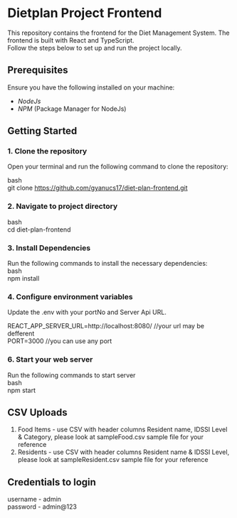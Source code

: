 
# Dietplan Project Frontend

This repository contains the frontend for the Diet Management System. The frontend is built with React and TypeScript.   
Follow the steps below to set up and run the project locally.  

## Prerequisites

Ensure you have the following installed on your machine:  

- *NodeJs*  
- *NPM* (Package Manager for NodeJs)  

## Getting Started

### 1. Clone the repository

Open your terminal and run the following command to clone the repository:  

bash  
git clone https://github.com/gyanucs17/diet-plan-frontend.git  


### 2. Navigate to project directory
bash  
cd diet-plan-frontend  


### 3. Install Dependencies
Run the following commands to install the necessary dependencies:  
bash  
npm install  


### 4. Configure environment variables
Update the .env  with your portNo and Server Api URL.  

REACT_APP_SERVER_URL=http://localhost:8080/ //your url may be defferent  
PORT=3000 //you can use any port  

### 6. Start your web server
Run the following commands to start server  
bash  
npm start   


## CSV Uploads

1. Food Items - use CSV with header columns Resident name, IDSSI Level & Category, please look at sampleFood.csv sample file for your reference  
2. Residents - use CSV with header columns Resident name & IDSSI Level, please look at sampleResident.csv sample file for your reference  

## Credentials to login
username - admin  
password - admin@123  
  

